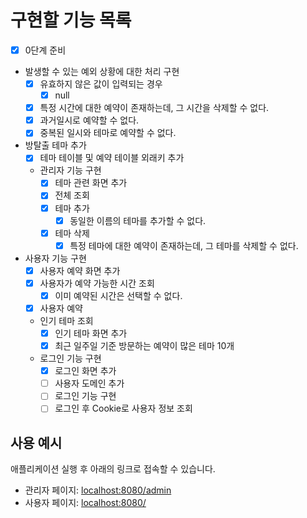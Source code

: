 # 구현할 기능 목록

- [x] 0단계 준비
- 발생할 수 있는 예외 상황에 대한 처리 구현
    - [x] 유효하지 않은 값이 입력되는 경우
        - [x] null
    - [x] 특정 시간에 대한 예약이 존재하는데, 그 시간을 삭제할 수 없다.
    - [x] 과거일시로 예약할 수 없다.
    - [x] 중복된 일시와 테마로 예약할 수 없다.
- 방탈출 테마 추가
    - [x] 테마 테이블 및 예약 테이블 외래키 추가
    - 관리자 기능 구현
        - [x] 테마 관련 화면 추가
        - [x] 전체 조회
        - [x] 테마 추가
            - [x] 동일한 이름의 테마를 추가할 수 없다.
        - [x] 테마 삭제
            - [x] 특정 테마에 대한 예약이 존재하는데, 그 테마를 삭제할 수 없다.
- 사용자 기능 구현
    - [x] 사용자 예약 화면 추가
    - [x] 사용자가 예약 가능한 시간 조회
        - [x] 이미 예약된 시간은 선택할 수 없다.
    - [x] 사용자 예약
    - 인기 테마 조회
        - [x] 인기 테마 화면 추가
        - [x] 최근 일주일 기준 방문하는 예약이 많은 테마 10개
    - 로그인 기능 구현
        - [x] 로그인 화면 추가
        - [ ] 사용자 도메인 추가
        - [ ] 로그인 기능 구현
        - [ ] 로그인 후 Cookie로 사용자 정보 조회

## 사용 예시

애플리케이션 실행 후 아래의 링크로 접속할 수 있습니다.

- 관리자 페이지: [localhost:8080/admin](http://localhost:8080/admin)
- 사용자 페이지: [localhost:8080/](http://localhost:8080/)

